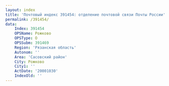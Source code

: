 ```yaml
---
layout: index
title: 'Почтовый индекс 391454: отделение почтовой связи Почты России'
permalink: /391454/
data:
    Index: 391454
    OPSName: Рожково
    OPSType: О
    OPSSubm: 391469
    Region: 'Рязанская область'
    Autonom: ''
    Area: 'Сасовский район'
    City: Рожково
    City1: ''
    ActDate: '20001030'
    IndexOld: ''
---
```

